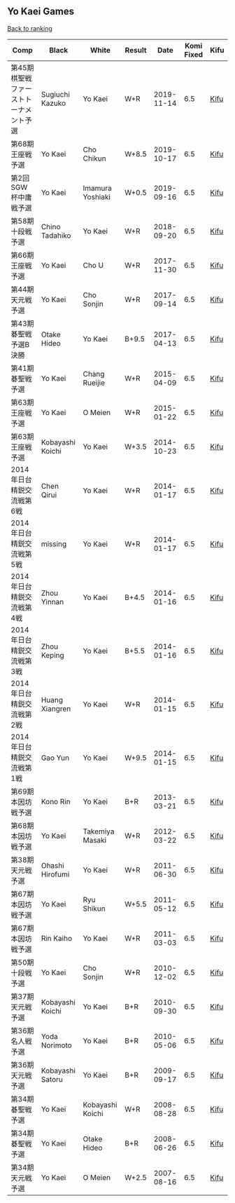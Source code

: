 ## Yo Kaei Games

[Back to ranking](../../index.md)




| **Comp** | **Black** | **White** | **Result** | **Date** | **Komi Fixed** | **Kifu** | 
| --- | --- | --- | --- | --- | --- | --- |
| 第45期棋聖戦ファーストトーナメント予選 | Sugiuchi Kazuko | Yo Kaei | W+R | 2019-11-14 | 6.5 | [Kifu](https://kifudepot.net/kifucontents.php?id=MzS5hoJTE1vLKT7gTl%2FtYg%3D%3D) | 
| 第68期王座戦予選 | Yo Kaei | Cho Chikun | W+8.5 | 2019-10-17 | 6.5 | [Kifu](https://kifudepot.net/kifucontents.php?id=Fjx4SANB3CneTYN9j0ZUnw%3D%3D) | 
| 第2回SGW杯中庸戦予選 | Yo Kaei | Imamura Yoshiaki | W+0.5 | 2019-09-16 | 6.5 | [Kifu](https://kifudepot.net/kifucontents.php?id=bO5DJ%2BCkFUrSSgimu5uhjg%3D%3D) | 
| 第58期十段戦予選 | Chino Tadahiko | Yo Kaei | W+R | 2018-09-20 | 6.5 | [Kifu](https://kifudepot.net/kifucontents.php?id=vRmrPBOm0IHEAv2EPbiyDA%3D%3D) | 
| 第66期王座戦予選 | Yo Kaei | Cho U | W+R | 2017-11-30 | 6.5 | [Kifu](https://kifudepot.net/kifucontents.php?id=Z66cE0zczVrLOOmlLSGbZw%3D%3D) | 
| 第44期天元戦予選 | Yo Kaei | Cho Sonjin | W+R | 2017-09-14 | 6.5 | [Kifu](https://kifudepot.net/kifucontents.php?id=dvQraL6QKpnC82TuZW4YUA%3D%3D) | 
| 第43期碁聖戦　予選B決勝 | Otake Hideo | Yo Kaei | B+9.5 | 2017-04-13 | 6.5 | [Kifu](https://kifudepot.net/kifucontents.php?id=65j6vcuNkr0UFEFBcB6PUQ%3D%3D) | 
| 第41期碁聖戦予選 | Yo Kaei | Chang Rueijie | W+R | 2015-04-09 | 6.5 | [Kifu](https://kifudepot.net/kifucontents.php?id=EbIu%2BqvfgbJbpmBEaY3Tlw%3D%3D) | 
| 第63期王座戦予選 | Yo Kaei | O Meien | W+R | 2015-01-22 | 6.5 | [Kifu](https://kifudepot.net/kifucontents.php?id=P7DWBGn6pYBmfXY63HGkOg%3D%3D) | 
| 第63期王座戦予選 | Kobayashi Koichi | Yo Kaei | W+3.5 | 2014-10-23 | 6.5 | [Kifu](https://kifudepot.net/kifucontents.php?id=BItTR8nVavo%2FE769vBv%2Bqw%3D%3D) | 
| 2014年日台精鋭交流戦第6戦 | Chen Qirui | Yo Kaei | W+R | 2014-01-17 | 6.5 | [Kifu](https://kifudepot.net/kifucontents.php?id=RSlTZUZ%2FteO50bNf6DyMdg%3D%3D) | 
| 2014年日台精鋭交流戦第5戦 | missing | Yo Kaei | W+R | 2014-01-17 | 6.5 | [Kifu](https://kifudepot.net/kifucontents.php?id=8h7Hel02iTPrkkpsiEiskw%3D%3D) | 
| 2014年日台精鋭交流戦第4戦 | Zhou Yinnan | Yo Kaei | B+4.5 | 2014-01-16 | 6.5 | [Kifu](https://kifudepot.net/kifucontents.php?id=opHN%2BVxxCTC%2B3LHDscnhNQ%3D%3D) | 
| 2014年日台精鋭交流戦第3戦 | Zhou Keping | Yo Kaei | B+5.5 | 2014-01-16 | 6.5 | [Kifu](https://kifudepot.net/kifucontents.php?id=iRnnsOX3Byi%2BEgXdMddikQ%3D%3D) | 
| 2014年日台精鋭交流戦第2戦 | Huang Xiangren | Yo Kaei | W+R | 2014-01-15 | 6.5 | [Kifu](https://kifudepot.net/kifucontents.php?id=OZX8dACD1kHavb%2Br%2BKm6VQ%3D%3D) | 
| 2014年日台精鋭交流戦第1戦 | Gao Yun | Yo Kaei | W+9.5 | 2014-01-15 | 6.5 | [Kifu](https://kifudepot.net/kifucontents.php?id=WR7wr%2FpHI4xQ%2BVUsexh0SQ%3D%3D) | 
| 第69期本因坊戦予選 | Kono Rin | Yo Kaei | B+R | 2013-03-21 | 6.5 | [Kifu](https://kifudepot.net/kifucontents.php?id=Q6kXHQtFCbp3p5vTKC67Lg%3D%3D) | 
| 第68期本因坊戦予選 | Yo Kaei | Takemiya Masaki | W+R | 2012-03-22 | 6.5 | [Kifu](https://kifudepot.net/kifucontents.php?id=Vl8sI%2Fyu1l3v9VWlo%2FK1nw%3D%3D) | 
| 第38期天元戦予選 | Ohashi Hirofumi | Yo Kaei | W+R | 2011-06-30 | 6.5 | [Kifu](https://kifudepot.net/kifucontents.php?id=lxjkhCEwh%2F%2BHsITGeamrdA%3D%3D) | 
| 第67期本因坊戦予選 | Yo Kaei | Ryu Shikun | W+5.5 | 2011-05-12 | 6.5 | [Kifu](https://kifudepot.net/kifucontents.php?id=CjGDWORctZ0u5P4qrdr%2FbQ%3D%3D) | 
| 第67期本因坊戦予選 | Rin Kaiho | Yo Kaei | W+R | 2011-03-03 | 6.5 | [Kifu](https://kifudepot.net/kifucontents.php?id=Yop40uS1h2OAW0mL15fD4g%3D%3D) | 
| 第50期十段戦予選 | Yo Kaei | Cho Sonjin | W+R | 2010-12-02 | 6.5 | [Kifu](https://kifudepot.net/kifucontents.php?id=TH9azgiIdvfibICWNlXHAQ%3D%3D) | 
| 第37期天元戦予選 | Kobayashi Koichi | Yo Kaei | B+R | 2010-09-30 | 6.5 | [Kifu](https://kifudepot.net/kifucontents.php?id=S6WH1mnhLUElaLBf3nNR0g%3D%3D) | 
| 第36期名人戦予選 | Yoda Norimoto | Yo Kaei | B+R | 2010-05-06 | 6.5 | [Kifu](https://kifudepot.net/kifucontents.php?id=Q%2FzbiioQ4nKJv62RTD1jAg%3D%3D) | 
| 第36期天元戦予選 | Kobayashi Satoru | Yo Kaei | B+R | 2009-09-17 | 6.5 | [Kifu](https://kifudepot.net/kifucontents.php?id=jXkDZUkVsO5XuY6fw03lLg%3D%3D) | 
| 第34期碁聖戦予選 | Yo Kaei | Kobayashi Koichi | W+R | 2008-08-28 | 6.5 | [Kifu](https://kifudepot.net/kifucontents.php?id=84Hk157xaaSoshBKyQWzVg%3D%3D) | 
| 第34期碁聖戦予選 | Yo Kaei | Otake Hideo | B+R | 2008-06-26 | 6.5 | [Kifu](https://kifudepot.net/kifucontents.php?id=eoL6zKcgq0U0uTXd%2F3uLQg%3D%3D) | 
| 第34期天元戦予選 | Yo Kaei | O Meien | W+2.5 | 2007-08-16 | 6.5 | [Kifu](https://kifudepot.net/kifucontents.php?id=XMfTZur%2FEeEIswJxUXNMbw%3D%3D) |




